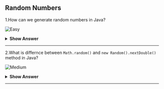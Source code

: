 ## Random Numbers

1.How can we generate random numbers in Java?

![Easy](https://github.com/revaturelabs/interviewquestions/blob/dev/ComplexityTags/simple%20(2).svg)
<details>
    <summary><b> Show Answer </b></summary> 
<blockquote>

- We can generate random numbers using `Random` class that presents in `java.util` package.
- `Random` class has the methods to generate random number in int, double, float, long etc.
-  We can give range to random number or we can give the upper bound number.
-  We didn't give the boundry, it will generate the random number between its maximum value and minimum value of the datatype.
**Example**
``` java
import java.util.Random;

public class Main {
	public static void main(String[] args) {
		Random random = new Random();
		double d = random.nextDouble(1000.8); // The value generated upto 1000.8
		int i = random.nextInt(100,10000);    // The value range in between 100 to 10000
	}
}
```
The value differs each time when we run it.
</blockqoute> 
</details>

---

2.What is differnce between `Math.random()` and `new Random().nextDouble()` method in Java?

![Medium](https://github.com/revaturelabs/interviewquestions/blob/dev/ComplexityTags/Medium%20(2).svg)
<details>
    <summary><b> Show Answer </b></summary> 
<blockquote>

`Math.random()` will give the random number in `double` datatype which uses `nextDouble()` from `Random` class. So, both the methods will give the same value.
</blockqoute> 
</details>

---

